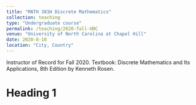 ```yaml
---
title: "MATH 381H Discrete Mathematics"
collection: teaching
type: "Undergraduate course"
permalink: /teaching/2020-fall-UNC
venue: "University of North Carolina at Chapel Hill"
date: 2020-8-10
location: "City, Country"
---
```


Instructor of Record for Fall 2020. Textbook: Discrete Mathematics and Its Applications, 8th Edition by Kenneth Rosen.


Heading 1
======
